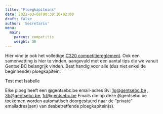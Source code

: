 ```yaml
---
title: "Ploegkapiteins"
date: 2022-03-08T00:39:16+02:00
draft: false
author: 'Secretaris'
menu:
  main:
    parent: competitie
    weight: 30
---
```


Hier vind je ook het volledige [C320 competitiereglement](http://badvla.tournamentsoftware.com/file/586094/?dl=1). Ook een samenvatting is hier te vinden, aangevuld met een aantal tips die we vanuit Gentse BC belangrijk vinden. Best handig voor alle (dus niet enkel de beginnende) ploegkapitein.

Test met Isabelle

Elke ploeg heeft een @gentsebc.be email-adres Bv: 1g@gentsebc.be , 3h@gentsebc.be, 1d@gentsebc.be
Emails die op deze @gentsebc.be toekomen worden automatisch doorgestuurd naar de “private” emailadres(sen) van desbetreffende ploegkapitein(s).
